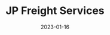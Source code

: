 ---
title: JP Freight Services
date: 2023-01-16
key: 'jpfreight'
technologies:
  - Custom design
  - Wordpress
  - Elementor
  - Vanilla CSS
clientURL: https://www.jpfreightservices.com
image: './src/assets/images/projects/jp-freight.png'
alt: 'Screenshot of the website jpfreightservices.com'
lead: 'JP Freight Services is a company that offers ground transportation and logistics services using small and medium sized trucks.'
---